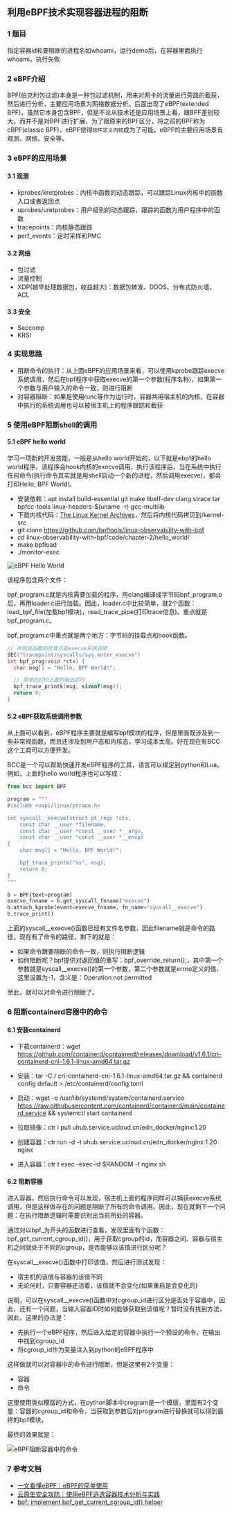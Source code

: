 ## 利用eBPF技术实现容器进程的阻断

### 1 题目

指定容器id和要阻断的进程名如whoami，运行demo后，在容器里面执行whoami，执行失败

### 2 eBPF介绍

BPF(伯克利包过滤)本身是一种包过滤机制，用来对网卡的流量进行旁路的截获，然后进行分析，主要应用场景为网络数据分析。后面出现了eBPF(extended BPF)，虽然它本身包含BPF，但是不论从技术还是应用场景上看，跟BPF差别较大，而并不是对BPF进行扩展，为了跟原来的BPF区分，将之前的BPF称为cBPF(classic BPF)，eBPF使得`软件定义内核`成为了可能。eBPF的主要应用场景有观测、网络、安全等。

### 3 eBPF的应用场景

#### 3.1 观测

* kprobes/kretprobes：内核中函数的动态跟踪，可以跟踪Linux内核中的函数入口或者返回点
* uprobes/uretprobes：用户级别的动态跟踪，跟踪的函数为用户程序中的函数
* tracepoints：内核静态跟踪
* perf_events：定时采样和PMC

#### 3.2 网络

* 包过滤
* 流量控制
* XDP(越早处理数据包，收益越大)：数据包转发、DDOS、分布式防火墙、ACL

#### 3.3 安全

* Seccomp
* KRSI

### 4 实现思路

* 阻断命令的执行：从上面eBPF的应用场景来看，可以使用kprobe跟踪execve系统调用，然后在bpf程序中获取execve的第一个参数(程序名称)，如果第一个参数与用户输入的命令一致，则进行阻断
* 对容器阻断：如果是使用runc等作为运行时，容器共用宿主机的内核，在容器中执行的系统调用也可以被宿主机上的程序跟踪和截获

### 5 使用eBPF阻断shell的调用

#### 5.1 eBPF hello world

学习一项新的开发技能，一般是从hello world开始的，以下就是ebpf的hello world程序，该程序会hook内核的execve调用，执行该程序后，当在系统中执行任何命令(执行命令其实就是用shell启动一个新的进程，然后调用execve)，都会打印Hello, BPF World!。

* 安装依赖：apt install build-essential git make libelf-dev clang strace tar bpfcc-tools linux-headers-$(uname -r) gcc-multilib
* 下载内核代码：[The Linux Kernel Archives](https://www.kernel.org/)，然后将内核代码拷贝到/kernel-src
* git clone https://github.com/bpftools/linux-observability-with-bpf
* cd linux-observability-with-bpf/code/chapter-2/hello_world/
* make bpfload
* ./monitor-exec

![eBPF Hello World](https://github.com/luofengmacheng/container_doc/blob/master/ebpf/pics/ebpf_hello_world.jpg)

该程序包含两个文件：

bpf_program.c就是内核需要加载的程序，用clang编译成字节码bpf_program.o后，再用loader.c进行加载。因此，loader.c中比较简单，就2个函数：load_bpf_file(加载bpf模块)，read_trace_pipe(打印trace信息)。重点就是bpf_program.c。

bpf_program.c中重点就是两个地方：字节码的挂载点和hook函数。

``` c
// 声明该函数的挂载点是execve系统调用
SEC("tracepoint/syscalls/sys_enter_execve")
int bpf_prog(void *ctx) {
  char msg[] = "Hello, BPF World!";

  // 简单的打印上面的输出即可
  bpf_trace_printk(msg, sizeof(msg));
  return 0;
}
```

#### 5.2 eBPF获取系统调用参数

从上面可以看到，eBPF程序主要就是编写bpf模块的程序，但是里面既涉及到一些非常规函数，而且还涉及到用户态和内核态，学习成本太高。好在现在有BCC这个工具可以方便开发。

BCC是一个可以帮助快速开发eBPF程序的工具，语言可以绑定到python和Lua。例如，上面的hello world程序也可以写成：

``` python
from bcc import BPF

program = """
#include <uapi/linux/ptrace.h>

int syscall__execve(struct pt_regs *ctx,
    const char __user *filename,
    const char __user *const __user *__argv,
    const char __user *const __user *__envp)
{
    char msg[] = "Hello, BPF World!";

    bpf_trace_printk("%s", msg);
    return 0;
}
"""

b = BPF(text=program)
execve_fnname = b.get_syscall_fnname("execve")
b.attach_kprobe(event=execve_fnname, fn_name="syscall__execve")
b.trace_print()
```

上面的syscall__execve()函数已经有文件名参数，因此filename就是命令的路径，现在有了命令的路径，剩下的就是：

* 如果命令跟要阻断的命令一致，则执行阻断逻辑
* 如何阻断呢？bpf提供对返回值的重写：bpf_override_return();，其中第一个参数就是syscall__execve()的第一个参数，第二个参数就是errno定义的值，这里设置为-1，含义是：Operation not permitted

至此，就可以对命令进行阻断了。

### 6 阻断containerd容器中的命令

#### 6.1 安装containerd

* 下载containerd：wget https://github.com/containerd/containerd/releases/download/v1.6.1/cri-containerd-cni-1.6.1-linux-amd64.tar.gz
* 安装：tar -C / cri-containerd-cni-1.6.1-linux-amd64.tar.gz && containerd config default > /etc/containerd/config.toml
* 启动：wget -o /usr/lib/systemd/system/containerd.service https://raw.githubusercontent.com/containerd/containerd/main/containerd.service && systemctl start containerd

* 拉取镜像：ctr i pull uhub.service.ucloud.cn/edn_docker/nginx:1.20
* 创建容器：ctr run -d -t uhub.service.ucloud.cn/edn_docker/nginx:1.20 nginx
* 进入容器：ctr t exec -exec-id $RANDOM -t nginx sh

#### 6.2 阻断容器

进入容器，然后执行命令可以发现，宿主机上面的程序同样可以捕获execve系统调用，但是这样做存在的问题是阻断了所有的命令调用。因此，现在就剩下一个问题：在执行阻断逻辑时需要识别出当前所处的容器。

通过对以bpf_为开头的函数进行查看，发现里面有个函数：bpf_get_current_cgroup_id()，用于获取cgroup的id，而容器之间、容器与宿主机之间就处于不同的cgroup，是否能够以该值进行区分呢？

在syscall__execve()函数中打印该值，然后进行测试发现：

* 宿主机的该值与容器的该值不同
* 无论何时，只要容器还活着，该值就不会变化(如果重启是会变化的)

说明，可以在syscall__execve()函数中对cgroup_id进行区分是否处于容器中，因此，还有一个问题，当输入容器ID时如何能够获取到该值呢？暂时没有找到方法，因此，这里的办法是：

* 先执行一个eBPF程序，然后进入给定的容器中执行一个预设的命令，在输出中找到cgroup_id
* 将cgroup_id作为变量注入到python的eBPF程序中

这样做就可以对容器中的命令进行阻断，但是这里有2个变量：

* 容器
* 命令

这里使用类似模版的方式，在python脚本中program是一个模版，里面有2个变量：容器的cgroup_id和命令，当获取到参数后对program进行替换就可以得到最终的bpf模块。

最终的效果就是：

![eBPF阻断容器中的命令](https://github.com/luofengmacheng/container_doc/blob/master/ebpf/pics/ebpf_interrupt_containerd_container.jpeg)

### 7 参考文档

* [一文看懂eBPF｜eBPF的简单使用](https://mp.weixin.qq.com/s/V-5k1mX5JRA0lWLXJ2AxpA)
* [云原生安全攻防｜使用eBPF逃逸容器技术分析与实践](https://security.tencent.com/index.php/blog/msg/206)
* [bpf: implement bpf_get_current_cgroup_id() helper](https://patchwork.ozlabs.org/project/netdev/patch/20180603225943.2370719-2-yhs@fb.com/)